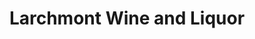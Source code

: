 ---
title: "Larchmont Wine and Liquor"
url: /larchmont/larchmont-wine-and-liquor/
shop: Spirituosen
---